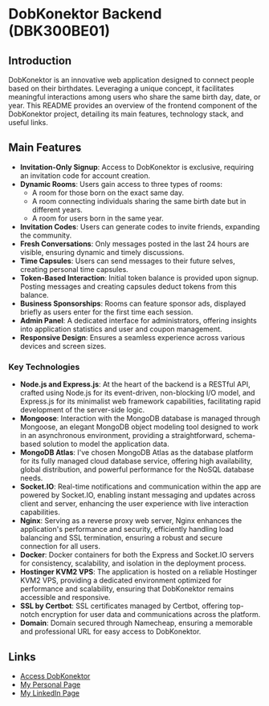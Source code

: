 # DobKonektor Backend (DBK300BE01)

## Introduction

DobKonektor is an innovative web application designed to connect people based on their birthdates. Leveraging a unique concept, it facilitates meaningful interactions among users who share the same birth day, date, or year. This README provides an overview of the frontend component of the DobKonektor project, detailing its main features, technology stack, and useful links.

## Main Features

- **Invitation-Only Signup**: Access to DobKonektor is exclusive, requiring an invitation code for account creation.
- **Dynamic Rooms**: Users gain access to three types of rooms:
  - A room for those born on the exact same day.
  - A room connecting individuals sharing the same birth date but in different years.
  - A room for users born in the same year.
- **Invitation Codes**: Users can generate codes to invite friends, expanding the community.
- **Fresh Conversations**: Only messages posted in the last 24 hours are visible, ensuring dynamic and timely discussions.
- **Time Capsules**: Users can send messages to their future selves, creating personal time capsules.
- **Token-Based Interaction**: Initial token balance is provided upon signup. Posting messages and creating capsules deduct tokens from this balance.
- **Business Sponsorships**: Rooms can feature sponsor ads, displayed briefly as users enter for the first time each session.
- **Admin Panel**: A dedicated interface for administrators, offering insights into application statistics and user and coupon management.
- **Responsive Design**: Ensures a seamless experience across various devices and screen sizes.

### Key Technologies

- **Node.js and Express.js**: At the heart of the backend is a RESTful API, crafted using Node.js for its event-driven, non-blocking I/O model, and Express.js for its minimalist web framework capabilities, facilitating rapid development of the server-side logic.
- **Mongoose**: Interaction with the MongoDB database is managed through Mongoose, an elegant MongoDB object modeling tool designed to work in an asynchronous environment, providing a straightforward, schema-based solution to model the application data.
- **MongoDB Atlas**: I've chosen MongoDB Atlas as the database platform for its fully managed cloud database service, offering high availability, global distribution, and powerful performance for the NoSQL database needs.
- **Socket.IO**: Real-time notifications and communication within the app are powered by Socket.IO, enabling instant messaging and updates across client and server, enhancing the user experience with live interaction capabilities.
- **Nginx**: Serving as a reverse proxy web server, Nginx enhances the application's performance and security, efficiently handling load balancing and SSL termination, ensuring a robust and secure connection for all users.
- **Docker**: Docker containers for both the Express and Socket.IO servers for consistency, scalability, and isolation in the deployment process.
- **Hostinger KVM2 VPS**: The application is hosted on a reliable Hostinger KVM2 VPS, providing a dedicated environment optimized for performance and scalability, ensuring that DobKonektor remains accessible and responsive.
- **SSL by Certbot**: SSL certificates managed by Certbot, offering top-notch encryption for user data and communications across the platform.
- **Domain**: Domain secured through Namecheap, ensuring a memorable and professional URL for easy access to DobKonektor.

## Links

- [Access DobKonektor](https://dobkonektor.com/)
- [My Personal Page](https://philippecharpentier.dev/)
- [My LinkedIn Page](https://www.linkedin.com/in/philippe-charpentier/)
